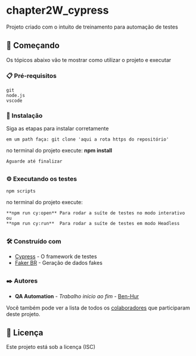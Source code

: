 # chapter2W_cypress

Projeto criado com o intuito de treinamento para automação de testes

## 🚀 Começando

Os tópicos abaixo vão te mostrar como utilizar o projeto e executar

### 📋 Pré-requisitos
```
git
node.js
vscode
```

### 🔧 Instalação

Siga as etapas para instalar corretamente

```
em um path faça: git clone 'aqui a rota https do repositório'
```
no terminal do projeto execute:
**npm install**
```
Aguarde até finalizar
```

## <h3> ⚙️ Executando os testes
```
npm scripts
```

no terminal do projeto execute:
```
**npm run cy:open** Para rodar a suíte de testes no modo interativo
ou
**npm run cy:run**  Para rodar a suíte de testes em modo Headless
```

## <h3> 🛠️ Construído com
* [Cypress](http://www.dropwizard.io/1.0.2/docs/) - O framework de testes
* [Faker BR](https://maven.apache.org/) - Geração de dados fakes

## <h3>✒️ Autores
* **QA Automation** - *Trabalho início ao fim* - [Ben-Hur](https://github.com/BenHurDeal)

Você também pode ver a lista de todos os [colaboradores](https://github.com/usuario/projeto/colaboradores) que participaram deste projeto.

## 📄 Licença
Este projeto está sob a licença (ISC)